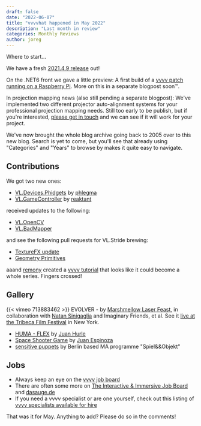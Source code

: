```yaml
---
draft: false
date: "2022-06-07"
title: "vvvvhat happened in May 2022"
description: "Last month in review"
categories: Monthly Reviews
author: joreg
---
```


Where to start...

We have a fresh [2021.4.9 release](https://thegraybook.vvvv.org/changelog/2021.4.html) out!

On the .NET6 front we gave a little preview: A first build of a [vvvv patch running on a Raspberry Pi](https://mastodon.xyz/@vvvv/108294396860106198). More on this in a separate blogpost soon™.

In projection mapping news (also still pending a separate blogpost): We've implemented two different projector auto-alignment systems for your professional projection mapping needs. Still too early to be publish, but if you're interested, [please get in touch](mailto:devvvvs@vvvv.org) and we can see if it will work for your project.

We've now brought the whole blog archive going back to 2005 over to this new blog. Search is yet to come, but you'll see that already using "Categories" and "Years" to browse by makes it quite easy to navigate. 

## Contributions
We got two new ones:
* [VL.Devices.Phidgets](https://www.nuget.org/packages/VL.Devices.Phidgets) by [phlegma](https://vvvv.org/users/phlegma)
* [VL.GameController](https://discourse.vvvv.org/t/vl-gamecontroller/20570) by [reaktant](https://vvvv.org/users/reaktant)

received updates to the following:
* [VL.OpenCV](https://www.nuget.org/packages/VL.OpenCV)
* [VL.BadMapper](https://www.nuget.org/packages/VL.BadMapper)

and see the following pull requests for VL.Stride brewing:
* [TextureFX update](https://github.com/vvvv/VL.Stride/pull/565)
* [Geometry Primitives](https://github.com/vvvv/VL.Stride/pull/561)

aaand [remony](https://vvvv.org/users/remony) created a [vvvv tutorial](https://www.youtube.com/playlist?list=PLn_lTZs1wUhS82hPT4oocJZahj1rUoR_n) that looks like it could become a whole series. Fingers crossed!

## Gallery
{{< vimeo 713883462 >}}
EVOLVER - by [Marshmellow Laser Feast](https://www.marshmallowlaserfeast.com/), in collaboration with [Natan Sinigaglia](https://natansinigaglia.com/) and Imaginary Friends, et al. See it [live at the Tribeca Film Festival](https://tribecafilm.com/films/evolver-2022) in New York.

* [HUMA - FLEX](https://vimeo.com/710686383) by [Juan Hurle](https://vvvv.org/users/juanhurle)
* [Space Shooter Game](https://discourse.vvvv.org/t/space-shooter-game/20578) by [Juan Espinoza](https://vvvv.org/users/jrespinozah)
* [sensitive puppets](https://vimeo.com/711505725) by Berlin based MA programme "Spiel&&Objekt"

## Jobs

- Always keep an eye on the [vvvv job board](https://discourse.vvvv.org/c/jobs)
- There are often some more on [The Interactive & Immersive Job Board](https://jobs.interactiveimmersive.io/?s=vvvv&post_type=job_listing&orderby=date) and [dasauge.de](https://dasauge.de/sta/Vvvv/)
- If you need a vvvv specialist or are one yourself, check out this listing of [vvvv specialists available for hire](https://vvvv.org/documentation/vvvv-specialists-available-for-hire)

That was it for May. Anything to add? Please do so in the comments!